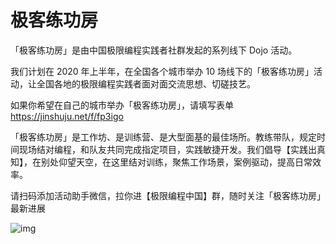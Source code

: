 # 极客练功房

「极客练功房」是由中国极限编程实践者社群发起的系列线下 Dojo 活动。

我们计划在 2020 年上半年，在全国各个城市举办 10 场线下的「极客练功房」活动，让全国各地的极限编程实践者面对面交流思想、切磋技艺。

如果你希望在自己的城市举办「极客练功房」，请填写表单 https://jinshuju.net/f/fp3igo

「极客练功房」是工作坊、是训练营、是大型面基的最佳场所。教练带队，规定时间现场结对编程，和队友共同完成指定项目，实践敏捷开发。我们倡导【实践出真知】，在别处仰望天空，在这里结对训练，聚焦工作场景，案例驱动，提高日常效率。

请扫码添加活动助手微信，拉你进【极限编程中国】群，随时关注「极客练功房」最新进展

   ![img](https://tva1.sinaimg.cn/large/006tNbRwly1g9vwst2wfcj30rm0bv40b.jpg)
